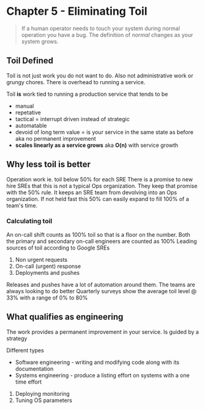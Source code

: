 # Chapter 5 - Eliminating Toil

> If a human operator needs to touch your system during normal operation you have a bug. The definition of *normal* changes as your system grows.

## Toil Defined
Toil is not just work you do not want to do.
Also not administrative work or grungy chores.
There is overhead to running a service.

Toil **is** work tied to running a production service that tends to be
* manual
* repetative
* tactical = interrupt driven instead of strategic
* automatable
* devoid of long term value = is your service in the same state as before aka no permanent improvement
* **scales linearly as a service grows** aka **O(n)** with service growth

## Why less toil is better
Operation work ie. toil below 50% for each SRE
There is a promise to new hire SREs that this is not a typical Ops organization. They keep that promise with the 50% rule. 
It keeps an SRE team from devolving into an Ops organization.
If not held fast this 50% can easily expand to fill 100% of a team's time.

### Calculating toil
An on-call shift counts as 100% toil so that is a floor on the number. Both the primary and secondary on-call engineers are counted as 100%
Leading sources of toil according to Google SREs
1. Non urgent requests
2. On-call (urgent) response
3. Deployments and pushes

Releases and pushes have a lot of automation around them. The teams are always looking to do better
Quarterly surveys show the average toil level @ 33% with a range of 0% to 80%

## What qualifies as engineering
The work provides a permanent improvement in your service.
Is guided by a strategy

Different types
* Software engineering - writing and modifying code along with its documentation
* Systems engineering - produce a listing effort on systems with a one time effort
1. Deploying monitoring
2. Tuning OS parameters
